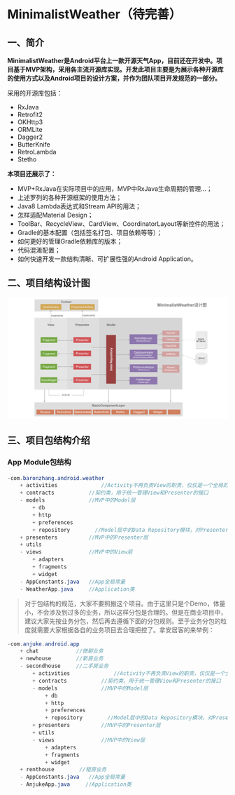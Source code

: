 # MinimalistWeather（待完善）


## 一、简介

**MinimalistWeather是Android平台上一款开源天气App，目前还在开发中。项目基于MVP架构，采用各主流开源库实现。开发此项目主要是为展示各种开源库的使用方式以及Android项目的设计方案，并作为团队项目开发规范的一部分。**

采用的开源库包括：

* RxJava
* Retrofit2
* OKHttp3
* ORMLite
* Dagger2
* ButterKnife
* RetroLambda
* Stetho

**本项目还展示了：**

* MVP+RxJava在实际项目中的应用，MVP中RxJava生命周期的管理...；
* 上述罗列的各种开源框架的使用方法；
* Java8 Lambda表达式和Stream API的用法；
* 怎样适配Material Design；
* ToolBar、RecycleView、CardView、CoordinatorLayout等新控件的用法；
* Gradle的基本配置（包括签名打包、项目依赖等等）；
* 如何更好的管理Gradle依赖库的版本；
* 代码混淆配置；
* 如何快速开发一款结构清晰、可扩展性强的Android Application。

## 二、项目结构设计图

![架构设计图](framework_minimalist_weather.png)

## 三、项目包结构介绍

### App Module包结构

```Java
-com.baronzhang.android.weather
    + activities	          //Activity不再负责View的职责，仅仅是一个全局的控制者，负责创建View和Presenter的实例
    + contracts           //契约类，用于统一管理View和Presenter的接口
    - models              //MVP中的Model层
        + db
        + http
        + preferences
        + repository        //Model层中的Data Repository模块，对Presenter层屏蔽数据来源和细节，并将Model成中的数据包装成Rx Observer
    + presenters          //MVP中的Presenter层
    + utils
    - views               //MVP中的View层
        + adapters
        + fragments
        + widget
    - AppConstants.java   //App全局常量
    - WeatherApp.java     //Application类
```

> 对于包结构的规范，大家不要照搬这个项目。由于这里只是个Demo，体量小，不会涉及到过多的业务，所以这样分包是合理的。但是在商业项目中，建议大家先按业务分包，然后再去遵循下面的分包规则。至于业务分包的粒度就需要大家根据各自的业务项目去合理把控了。拿安居客的来举例：

```Java
-com.anjuke.android.app
    + chat            //微聊业务
    + newhouse        //新房业务
    - secondhouse     //二手房业务
        + activities	          //Activity不再负责View的职责，仅仅是一个全局的控制者，负责创建View和Presenter的实例
        + contracts           //契约类，用于统一管理View和Presenter的接口
        - models              //MVP中的Model层
            + db
            + http
            + preferences
            + repository        //Model层中的Data Repository模块，对Presenter层屏蔽数据来源和细节，并将Model成中的数据包装成Rx Observer
        + presenters          //MVP中的Presenter层
        + utils
        - views               //MVP中的View层
            + adapters
            + fragments
            + widget
    + renthouse        //租房业务
    - AppConstants.java   //App全局常量
    - AnjukeApp.java     //Application类
```

